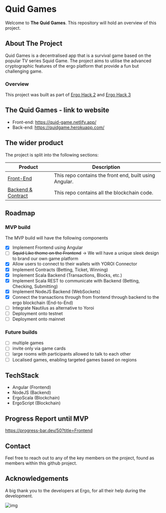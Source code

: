 # Quid Games

Welcome to **The Quid Games**. This repository will hold an overview of this project.

## About The Project

Quid Games is a decentralised app that is a survival game based on the popular TV series Squid Game. The project aims to utilise the advanced cryptographic features of the ergo platform that provide a fun but challenging game.

### Overview 

This project was built as part of [Ergo Hack 2](https://ergohack.io/) and [Ergo Hack 3](https://ergohack.io/)

## The Quid Games - link to website

- Front-end: https://quid-game.netlify.app/
- Back-end: https://quidgame.herokuapp.com/

## The wider product

The project is split into the following sections:

| Product      | Description |
| ------------ | ----------- |
| [Front-End](https://github.com/hypo10use/quid-game)    | This repo contains the front end, built using Angular. |
| [Backend & Contract](https://github.com/hypo10use/blockchain)   | This repo contains all the blockchain code. |

## Roadmap
### MVP build
The MVP build will have the following components
- [x] Implement Frontend using Angular
- [ ] ~~Squid Like theme on the Frontend~~ -> We will have a unique sleek design to brand our own game platform
- [x] Allow users to connect to their wallets with YOROI Connector
- [x] Implement Contracts (Betting, Ticket, Winning)
- [x] Implement Scala Backend (Transactions, Blocks, etc.)
- [x] Implement Scala REST to communicate with Backend (Betting, Checking, Submitting)
- [x] Implement NodeJS Backend (WebSockets)
- [x] Connect the transactions through from frontend through backend to the ergo blockchain (End-to-End)
- [ ] Integrate Nautilus as alternative to Yoroi
- [ ] Deployment onto testnet
- [ ] Deployment onto mainnet

### Future builds
- [ ] multiple games
- [ ] invite only via game cards
- [ ] large rooms with participants allowed to talk to each other
- [ ] Localised games, enabling targeted games based on regions

## TechStack
- Angular (Frontend)
- NodeJS (Backend)
- ErgoScala (Blockchain)
- ErgoScript (Blockchain)

## Progress Report until MVP
https://progress-bar.dev/50?title=Frontend


## Contact

Feel free to reach out to any of the key members on the project, found as members within this github project.

## Acknowledgements 

A big thank you to the developers at Ergo, for all their help during the development. 

![img](https://img.thedailybeast.com/image/upload/c_crop,d_placeholder_euli9k,h_320,w_647,x_0,y_0/dpr_1.5/c_limit,w_690/fl_lossy,q_auto/210929-Fallon-Obsessed-embed-01_k3wdve)
